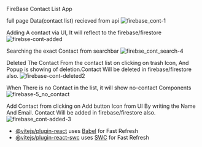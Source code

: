 FireBase Contact List App

full page Data(contact list) recieved from api
![firebase_cont-1](https://github.com/user-attachments/assets/dd93feb0-3c8a-4104-a2d3-91563f02a132)

Adding A contact via UI, It will reflect to the firebase/firestore
![firebse-cont-added](https://github.com/user-attachments/assets/69cfa745-c1e2-4f57-adc5-b170b91008cf)

Searching the exact Contact from searchbar
![firebse_cont_search-4](https://github.com/user-attachments/assets/29eca1f8-686d-4e8e-bbff-2e40907479df)

Deleted The Contact From the contact list on clicking on trash Icon, And Popup is showing of deletion.Contact Will be deleted in firebase/firestore also.
![firebase-cont-deleted2](https://github.com/user-attachments/assets/205fba1e-d517-413a-82e8-418bd267c078)

When There is no Contact in the list, it will show no-contact Components
![firebase-5_no_contact](https://github.com/user-attachments/assets/f6ce64b4-25ee-4b53-bb47-828a1b7428b3)

 Add Contact from clicking on Add button Icon from UI By writing the Name And Email. Contact Will be added in firebase/firestore also.
![firebase_cont-added-3](https://github.com/user-attachments/assets/d9f03dea-6b8a-4d63-9d22-c03de4c35de7)

- [@vitejs/plugin-react](https://github.com/vitejs/vite-plugin-react/blob/main/packages/plugin-react/README.md) uses [Babel](https://babeljs.io/) for Fast Refresh
- [@vitejs/plugin-react-swc](https://github.com/vitejs/vite-plugin-react-swc) uses [SWC](https://swc.rs/) for Fast Refresh
